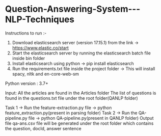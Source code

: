 # Question-Answering-System---NLP-Techniques

Instructions to run :-

1. Download elasticsearch server (version 17.15.1) from the link -> https://www.elastic.co/start
2. Start the elasticsearch server by running the elasticsearch batch file inside bin folder
3. Install elasticsearch using python -> pip install elasticsearch
4. Run the requirements.txt file inside the project folder -> This will install spacy, nltk and en-core-web-sm

Python version : 3.7+

Input:
All the articles are found in the Articles folder
The list of questions is found in the questions.txt file under the root folder(QANLP folder)

Task 1 -> Run the feature-extraction.py file -> python feature_extraction.py(present in parsing folder)
Task 2 -> Run the QA-pipeline.py file -> python QA-pipeline.py(present in QANLP folder)
          Output file qa-ans.csv file will be generated under the root folder which contains the question, docId, answer sentence

